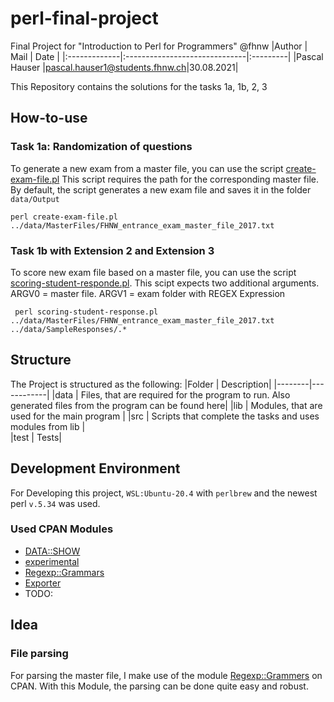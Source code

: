 # perl-final-project
Final Project for "Introduction to Perl for Programmers" @fhnw
|Author        | Mail                          | Date     |
|:-------------|:------------------------------|:---------|
|Pascal Hauser |pascal.hauser1@students.fhnw.ch|30.08.2021|


This Repository contains the solutions for the tasks 1a, 1b, 2, 3

## How-to-use
### Task 1a: Randomization of questions
To generate a new exam from a master file, you can use the script [create-exam-file.pl](create-exam-file.pl) This script requires the path for the corresponding master file. By default, the script generates a new exam file and saves it in the folder `data/Output`
```
perl create-exam-file.pl  ../data/MasterFiles/FHNW_entrance_exam_master_file_2017.txt
```
### Task 1b with Extension 2 and Extension 3
To score new exam file based on a master file, you can use the script [scoring-student-responde.pl](scoring-student-responde.pl). This scipt expects two additional arguments. ARGV0 = master file. ARGV1 = exam folder with REGEX Expression
```
 perl scoring-student-response.pl ../data/MasterFiles/FHNW_entrance_exam_master_file_2017.txt ../data/SampleResponses/.*
```

## Structure 
The Project is structured as the following:
|Folder  | Description|
|--------|------------|
|data    | Files, that are required for the program to run. Also generated files from the program can be found here|
|lib     | Modules, that are used for the main program |
|src     | Scripts that complete the tasks and uses modules from lib |     
|test    | Tests|

## Development Environment
For Developing this project, `WSL:Ubuntu-20.4` with `perlbrew` and the newest perl `v.5.34` was used.

### Used CPAN Modules
* [DATA::SHOW](https://metacpan.org/pod/Data::Show)
* [experimental](https://metacpan.org/pod/experimental)
* [Regexp::Grammars](https://metacpan.org/pod/Regexp::Grammars)
* [Exporter](https://metacpan.org/pod/Exporter)
* []()TODO:


## Idea
### File parsing
For parsing the master file, I make use of the module [Regexp::Grammers](https://metacpan.org/pod/Regexp::Grammars) on CPAN. With this Module, the parsing can be done quite easy and robust. 
